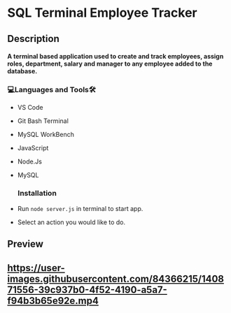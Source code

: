 # SQL Terminal Employee Tracker

<h2>Description<br><h4>A terminal based application used to create and track employees, assign roles, department, salary and manager to any employee added to the database.
  
<h3 align="left">💻Languages and Tools🛠️</h3>

- VS Code
- Git Bash Terminal
- MySQL WorkBench
- JavaScript
- Node.Js
- MySQL

  <h3 align="left">Installation</h3>
- Run `node server.js` in terminal to start app.
- Select an action you would like to do.

<h2>Preview<h2>
  
  https://user-images.githubusercontent.com/84366215/140871556-39c937b0-4f52-4190-a5a7-f94b3b65e92e.mp4

